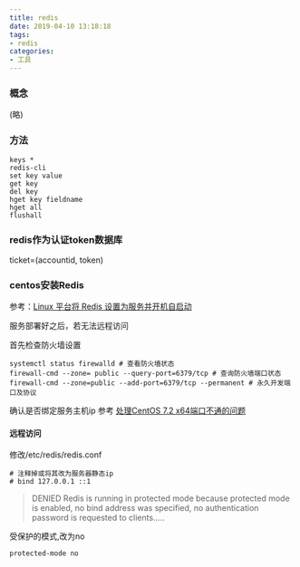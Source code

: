 ```yaml
---
title: redis
date: 2019-04-10 13:18:18
tags:
- redis
categories: 
- 工具
---
```

### 概念
(略)
### 方法
```
keys *
redis-cli 
set key value
get key
del key
hget key fieldname
hget all
flushall
```
### redis作为认证token数据库
ticket=(accountid, token)

### centos安装Redis
参考：[Linux 平台将 Redis 设置为服务并开机自启动
](https://blog.csdn.net/Mrqiang9001/article/details/80295261)

服务部署好之后，若无法远程访问

首先检查防火墙设置
```
systemctl status firewalld # 查看防火墙状态
firewall-cmd --zone= public --query-port=6379/tcp # 查询防火墙端口状态
firewall-cmd --zone=public --add-port=6379/tcp --permanent # 永久开发端口及协议
```
确认是否绑定服务主机ip 参考 [处理CentOS 7.2 x64端口不通的问题](https://www.jianshu.com/p/c64839414623)
#### 远程访问
修改/etc/redis/redis.conf
```
# 注释掉或将其改为服务器静态ip
# bind 127.0.0.1 ::1
```
> DENIED Redis is running in protected mode because protected mode is enabled, no bind address was specified, no authentication password is requested to clients.....

受保护的模式,改为no
```
protected-mode no
```